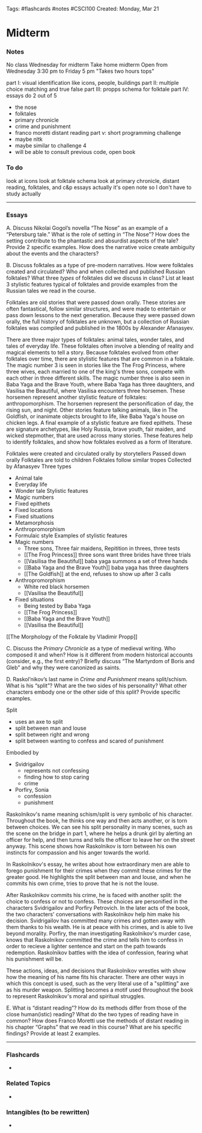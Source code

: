 Tags: #flashcards #notes #CSCI100
Created: Monday, Mar 21

# Midterm
### Notes
No class Wednesday for midterm
Take home midterm
Open from Wednesday 3:30 pm to Friday 5 pm
"Takes two hours tops"

part I: visual identification like icons, people, buildings
part II: multiple choice matching and true false
part III: propps schema for folktale
part IV: essays do 2 out of 5
- the nose
- folktales
- primary chronicle
- crime and punishment
- franco moretti distant reading
part v: short programming challenge
- maybe nltk
- maybe similar to challenge 4
- will be able to consult previous code, open book


### To do
look at icons
look at folktale schema
look at primary chronicle, distant reading, folktales, and c&p essays
actually it's open note so I don't have to study actually


---

### Essays
 

A. Discuss Nikolai Gogol’s novella “The Nose” as an example of a “Petersburg tale.” What is the role of setting in “The Nose”? How does the setting contribute to the phantastic and absurdist aspects of the tale? Provide 2 specific examples. How does the narrative voice create ambiguity about the events and the characters?

B. Discuss folktales as a type of pre-modern narratives. How were folktales created and circulated? Who and when collected and published Russian folktales? What three _types_ of folktales did we discuss in class? List at least 3 stylistic features typical of folktales and provide examples from the Russian tales we read in the course.

Folktales are old stories that were passed down orally. These stories are often fantastical, follow similar structures, and were made to entertain or pass down lessons to the next generation. Because they were passed down orally, the full history of folktales are unknown, but a collection of Russian folktales was compiled and published in the 1800s by Alexander Afanasyev.

There are three major types of folktales: animal tales, wonder tales, and tales of everyday life. These folktales often involve a blending of reality and magical elements to tell a story. Because folktales evolved from other folktales over time, there are stylistic features that are common in a folktale. The magic number 3 is seen in stories like the The Frog Princess, where three wives, each married to one of the king's three sons, compete with each other in three different skills. The magic number three is also seen in Baba Yaga and the Brave Youth, where Baba Yaga has three daughters, and Vasilisa the Beautiful, where Vasilisa encounters three horsemen. These horsemen represent another stylistic feature of folktales: anthropomorphism. The horsemen represent the personification of day, the rising sun, and night. Other stories feature talking animals, like in The Goldfish, or inanimate objects brought to life, like Baba Yaga's house on chicken legs. A final example of a stylistic feature are fixed epithets. These are signature archetypes, like Holy Russia, brave youth, fair maiden, and wicked stepmother, that are used across many stories. These features help to identify folktales, and show how folktales evolved as a form of literature.

Folktales were created and circulated orally by storytellers
Passed down orally
Folktales are told to children
Folktales follow similar tropes
Collected by Afanasyev
Three types
- Animal tale
- Everyday life
- Wonder tale
Stylistic features
- Magic numbers
- Fixed epithets
- Fixed locations
- Fixed situations
- Metamorphosis
- Anthropromorphism
- Formulaic style
Examples of stylistic features
- Magic numbers
	- Three sons, Three fair maidens, Repitition in threes, three tests
	- [[The Frog Princess]] three sons want three brides have three trials
	- [[Vasilisa the Beautiful]] baba yaga summons a set of three hands
	- [[Baba Yaga and the Brave Youth]] baba yaga has three daughters
	- [[The Goldfish]] at the end, refuses to show up after 3 calls
- Anthropromorphism
	- White red black horsemen
	- [[Vasilisa the Beautiful]]
- Fixed situations
	- Being tested by Baba Yaga
	- [[The Frog Princess]]
	- [[Baba Yaga and the Brave Youth]]
	- [[Vasilisa the Beautiful]]

[[The Morphology of the Folktale by Vladimir Propp]]

C. Discuss the _Primary Chronicle_ as a type of medieval writing. Who composed it and when? How is it different from modern historical accounts (consider, e.g., the first entry)? Briefly discuss “The Martyrdom of Boris and Gleb” and why they were canonized as saints.

D. Raskol’nikov’s last name in _Crime and Punishment_ means split/schism. What is his “split”? What are the two sides of his personality? What other characters embody one or the other side of this split? Provide specific examples.

Split
- uses an axe to split
- split between man and louse
- split between right and wrong
- split between wanting to confess and scared of punishment

Embodied by
- Svidrigailov
	- represents not confessing
	- finding how to stop caring
	- crime
- Porfiry, Sonia
	- confession
	- punishment

Raskolnikov's name meaning schism/split is very symbolic of his character. Throughout the book, he thinks one way and then acts another, or is torn between choices. We can see his split personality in many scenes, such as the scene on the bridge in part 1, where he helps a drunk girl by alerting an officer for help, and then turns and tells the officer to leave her on the street anyway. This scene shows how Raskolnikov is torn between his own instincts for compassion and his anger towards the world.

In Raskolnikov's essay, he writes about how extraordinary men are able to forego punishment for their crimes when they commit these crimes for the greater good. He highlights the split between man and louse, and when he commits his own crime, tries to prove that he is not the louse.

After Raskolnikov commits his crime, he is faced with another split: the choice to confess or not to confess. These choices are personified in the characters Svidrigailov and Porfiry Petrovich. In the later acts of the book, the two characters' conversations with Raskolnikov help him make his decision. Svidrigailov has committed many crimes and gotten away with them thanks to his wealth. He is at peace with his crimes, and is able to live beyond morality. Porfiry, the man investigating Raskolnikov's murder case, knows that Raskolnikov committed the crime and tells him to confess in order to recieve a lighter sentence and start on the path towards redemption. Raskolnikov battles with the idea of confession, fearing what his punishment will be.

These actions, ideas, and decisions that Raskolnikov wrestles with show how the meaning of his name fits his character. There are other ways in which this concept is used, such as the very literal use of a "splitting" axe as his murder weapon. Splitting becomes a motif used throughout the book to represent Raskolnikov's moral and spiritual struggles.





E. What is “distant reading”? How do its methods differ from those of the close human(istic) reading? What do the two types of reading have in common? How does Franco Moretti use the methods of distant reading in his chapter “Graphs” that we read in this course? What are his specific findings? Provide at least 2 examples.




---
### Flashcards
- 


### Related Topics
- 



### Intangibles (to be rewritten)
-